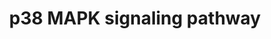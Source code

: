 ---
annotations:
- id: PW:0000198
  parent: signaling pathway
  type: Pathway Ontology
  value: p38 MAPK signaling pathway
authors:
- S.Burel
- MaintBot
- Thomas
- Khanspers
- Ramesh
- AlexanderPico
- Mkutmon
- Eweitz
- Egonw
citedin:
- link: PMC7726801
  title: Myf6/MRF4 is a myogenic niche regulator required for the maintenance of the
    muscle stem cell pool (2020)
- link: PMC7249325
  title: Adverse outcome pathways as a tool for the design of testing strategies to
    support the safety assessment of emerging advanced materials at the nanoscale
    (2020)
description: p38 MAPKs are members of the MAPK family that are activated by a variety
  of environmental stresses and inflammatory cytokines. Stress signals are delivered
  to this cascade by members of small GTPases of the Rho family (Rac, Rho, Cdc42).
  As with other MAPK cascades, the membrane-proximal component is a MAPKKK, typically
  a MEKK or a mixed lineage kinase (MLK). The MAPKKK phosphorylates and activated
  MKK3/5, the p38 MAPK kinase. MKK3/6 can also be activated directly by ASK1, which
  is stimulated by apoptotic stimuli. P38 MAK is involved in regulation of Hsp27 and
  MAPKAP-2 and several transcription factors including ATF2, STAT1, THE Max/Myc complex,
  MEF-2, ELK-1 and indirectly CREB via activation of MSK1.  Proteins on this pathway
  have targeted assays available via the [https://assays.cancer.gov/available_assays?wp_id=WP400
  CPTAC Assay Portal].
last-edited: 2021-05-11
ndex: 49c2e50f-8b61-11eb-9e72-0ac135e8bacf
organisms:
- Homo sapiens
redirect_from:
- /index.php/Pathway:WP400
- /instance/WP400
- /instance/WP400_rr123111
revision: r123111
schema-jsonld:
- '@context': https://schema.org/
  '@id': https://wikipathways.github.io/pathways/WP400.html
  '@type': Dataset
  creator:
    '@type': Organization
    name: WikiPathways
  description: p38 MAPKs are members of the MAPK family that are activated by a variety
    of environmental stresses and inflammatory cytokines. Stress signals are delivered
    to this cascade by members of small GTPases of the Rho family (Rac, Rho, Cdc42).
    As with other MAPK cascades, the membrane-proximal component is a MAPKKK, typically
    a MEKK or a mixed lineage kinase (MLK). The MAPKKK phosphorylates and activated
    MKK3/5, the p38 MAPK kinase. MKK3/6 can also be activated directly by ASK1, which
    is stimulated by apoptotic stimuli. P38 MAK is involved in regulation of Hsp27
    and MAPKAP-2 and several transcription factors including ATF2, STAT1, THE Max/Myc
    complex, MEF-2, ELK-1 and indirectly CREB via activation of MSK1.  Proteins on
    this pathway have targeted assays available via the [https://assays.cancer.gov/available_assays?wp_id=WP400
    CPTAC Assay Portal].
  keywords:
  - ATF2
  - CDC42
  - CREB1
  - DAXX
  - DDIT3
  - ELK1
  - GRB2
  - HMGN1
  - HRAS
  - HSPB1
  - MAP2K4
  - MAP2K6
  - MAP3K1
  - MAP3K5
  - MAP3K7
  - MAP3K9
  - MAPK14
  - MAPKAPK2
  - MAPKAPK5
  - MAX
  - MEF2D
  - MKNK1
  - MYC
  - PLA2G4A
  - RAC1
  - RASGRF1
  - RIPK1
  - RPS6KA5
  - SHC1
  - STAT1
  - TGFB2
  - TGFBR1
  - TRADD
  - TRAF2
  license: CC0
  name: p38 MAPK signaling pathway
seo: CreativeWork
title: p38 MAPK signaling pathway
wpid: WP400
---
